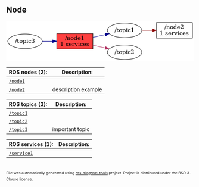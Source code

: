 <!--
File was automatically generated using 'ros-diagram-tools' project.
Project is distributed under the BSD 3-Clause license.
-->

## Node

[![/node1](n__node1.png "/node1")](n__node1.png)

| ROS nodes (2): | Description: |
| -------------- | ------------ |
| [`/node1`](n__node1.md) |  |
| [`/node2`](n__node2.md) | description example |

| ROS topics (3): | Description: |
| --------------- | ------------ |
| [`/topic1`](t__topic1.md) |  |
| [`/topic2`](t__topic2.md) |  |
| [`/topic3`](t__topic3.md) | important topic |

| ROS services (1): | Description: |
| ----------------- | ------------ |
| [`/service1`](s__service1.md) |  |


</br>
<font size="1">
File was automatically generated using <a href="https://github.com/anetczuk/ros-diagram-tools"><i>ros-diagram-tools</i></a> project.
Project is distributed under the BSD 3-Clause license.
</font>
